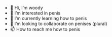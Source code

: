 - 👋 Hi, I’m woody
- 👀 I’m interested in penis
- 🌱 I’m currently learning how to penis
- 💞️ I’m looking to collaborate on penises (plural)
- 📫 How to reach me how to penis 

<!---
Wodeie/Wodeie is a ✨ special ✨ repository because its `README.md` (this file) appears on your GitHub profile.
You can click the Preview link to take a look at your changes.
--->
